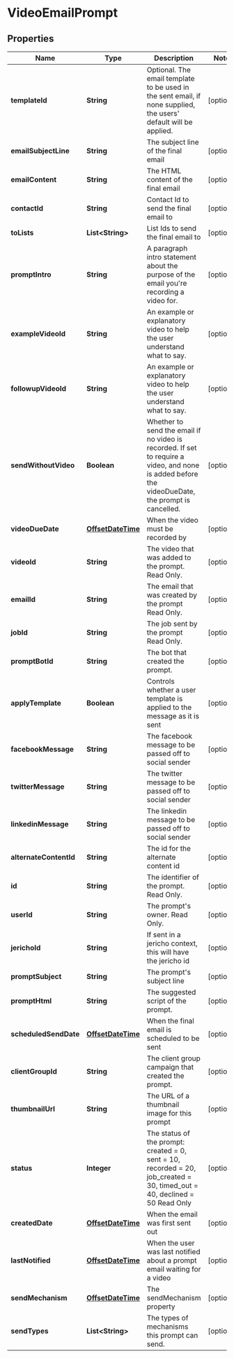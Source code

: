 
# VideoEmailPrompt

## Properties
Name | Type | Description | Notes
------------ | ------------- | ------------- | -------------
**templateId** | **String** | Optional. The email template to be used in the sent email, if none supplied, the users&#39; default will be applied. |  [optional]
**emailSubjectLine** | **String** | The subject line of the final email |  [optional]
**emailContent** | **String** | The HTML content of the final email |  [optional]
**contactId** | **String** | Contact Id to send the final email to |  [optional]
**toLists** | **List&lt;String&gt;** | List Ids to send the final email to |  [optional]
**promptIntro** | **String** | A paragraph intro statement about the purpose of the email you&#39;re recording a video for. |  [optional]
**exampleVideoId** | **String** | An example or explanatory video to help the user understand what to say. |  [optional]
**followupVideoId** | **String** | An example or explanatory video to help the user understand what to say. |  [optional]
**sendWithoutVideo** | **Boolean** | Whether to send the email if no video is recorded. If set to require a video, and none is added before the videoDueDate, the prompt is cancelled. |  [optional]
**videoDueDate** | [**OffsetDateTime**](OffsetDateTime.md) | When the video must be recorded by |  [optional]
**videoId** | **String** | The video that was added to the prompt. Read Only. |  [optional]
**emailId** | **String** | The email that was created by the prompt Read Only. |  [optional]
**jobId** | **String** | The job sent by the prompt Read Only. |  [optional]
**promptBotId** | **String** | The bot that created the prompt. |  [optional]
**applyTemplate** | **Boolean** | Controls whether a user template is applied to the message as it is sent |  [optional]
**facebookMessage** | **String** | The facebook message to be passed off to social sender |  [optional]
**twitterMessage** | **String** | The twitter message to be passed off to social sender |  [optional]
**linkedinMessage** | **String** | The linkedin message to be passed off to social sender |  [optional]
**alternateContentId** | **String** | The id for the alternate content id |  [optional]
**id** | **String** | The identifier of the prompt. Read Only. |  [optional]
**userId** | **String** | The prompt&#39;s owner. Read Only. |  [optional]
**jerichoId** | **String** | If sent in a jericho context, this will have the jericho id |  [optional]
**promptSubject** | **String** | The prompt&#39;s subject line |  [optional]
**promptHtml** | **String** | The suggested script of the prompt. |  [optional]
**scheduledSendDate** | [**OffsetDateTime**](OffsetDateTime.md) | When the final email is scheduled to be sent |  [optional]
**clientGroupId** | **String** | The client group campaign that created the prompt. |  [optional]
**thumbnailUrl** | **String** | The URL of a thumbnail image for this prompt |  [optional]
**status** | **Integer** | The status of the prompt: created &#x3D; 0, sent &#x3D; 10, recorded &#x3D; 20, job_created &#x3D; 30, timed_out &#x3D; 40, declined &#x3D; 50 Read Only |  [optional]
**createdDate** | [**OffsetDateTime**](OffsetDateTime.md) | When the email was first sent out |  [optional]
**lastNotified** | [**OffsetDateTime**](OffsetDateTime.md) | When the user was last notified about a prompt email waiting for a video |  [optional]
**sendMechanism** | [**OffsetDateTime**](OffsetDateTime.md) | The sendMechanism property |  [optional]
**sendTypes** | **List&lt;String&gt;** | The types of mechanisms this prompt can send. |  [optional]



